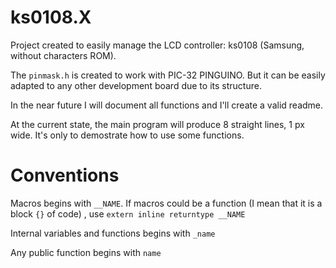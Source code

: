 ks0108.X
========

Project created to easily manage the LCD controller: ks0108 (Samsung, without characters ROM).

The `pinmask.h` is created to work with PIC-32 PINGUINO. But it can be easily adapted to any other development board due to its structure.

In the near future I will document all functions and I'll create a valid readme.

At the current state, the main program will produce 8 straight lines, 1 px wide. It's only to demostrate how to use some functions.

Conventions
===========

Macros begins with `__NAME`. If macros could be a function (I mean that it is a block `{}` of code) , use `extern inline returntype __NAME`

Internal variables and functions begins with `_name`

Any public function begins with `name`
